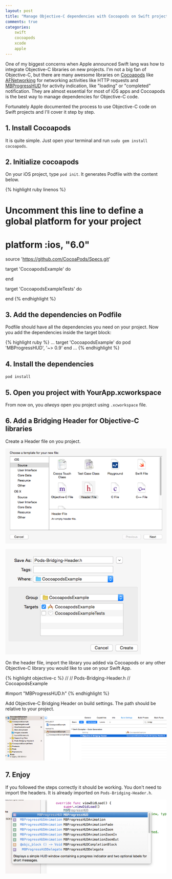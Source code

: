 ```yaml
---
layout: post
title: "Manage Objective-C dependencies with Cocoapods on Swift project"
comments: true
categories:
    swift
    cocoapods
    xcode
    apple
---
```


One of my biggest concerns when Apple announced Swift lang was how to
integrate Objective-C libraries on new projects. I'm not a big fan of
Objective-C, but there are many awesome libraries on [Cocoapods][cocoapods]
like [AFNetworking][afnetworking] for networking activities like HTTP
requests and [MBProgressHUD][mbprogresshud] for activity indication,
like "loading" or "completed" notification. They are almost essential
for most of iOS apps and Cocoapods is the best way to manage dependencies
for Objective-C code.

Fortunately Apple documented the process to use Objective-C code on Swift
projects and I'll cover it step by step.

## 1. Install Cocoapods

It is quite simple. Just open your terminal and run
`sudo gem install cocoapods`.

## 2. Initialize cocoapods

On your iOS project, type `pod init`. It generates Podfile with the
content below.

{% highlight ruby linenos %}
# Uncomment this line to define a global platform for your project
# platform :ios, "6.0"
source 'https://github.com/CocoaPods/Specs.git'

target 'CocoapodsExample' do

end

target 'CocoapodsExampleTests' do

end
{% endhighlight %}

## 3. Add the dependencies on Podfile

Podfile should have all the dependencies you need on your project.
Now you add the dependencies inside the target block:

{% highlight ruby %}
...
target 'CocoapodsExample' do
  pod 'MBProgressHUD', '~> 0.9'
end
...
{% endhighlight %}

## 4. Install the dependencies

`pod install`

## 5. Open you project with YourApp.xcworkspace

From now on, you *always* open you project using `.xcworkspace` file.

## 6. Add a Bridging Header for Objective-C libraries

Create a Header file on you project.

![New header 1](/images/posts/2014-10-29/new-header-file-1.png)

![New header 2](/images/posts/2014-10-29/new-header-file-2.png)

On the header file, import the library you added via Cocoapods or any other Objective-C library you would like to use on your Swift App.

{% highlight objective-c %}
//
//  Pods-Bridging-Header.h
//  CocoapodsExample

#import "MBProgressHUD.h"
{% endhighlight %}

Add Objective-C Bridging Header on build settings. The path should be relative to your project.

![Bridging header](/images/posts/2014-10-29/bridging-header.png)


## 7. Enjoy

If you followed the steps correctly it should be working. You don't need to import the headers. It is already imported on `Pods-Bridging-Header.h`.

![Bridging header](/images/posts/2014-10-29/works.png)





[cocoapods]: http://cocoapods.org/
[afnetworking]: https://github.com/AFNetworking/AFNetworking
[mbprogresshud]: https://github.com/jdg/MBProgressHUD
